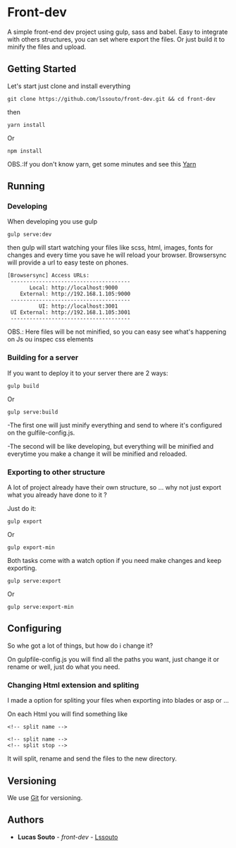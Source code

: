 # Front-dev

A simple front-end dev project using gulp, sass and babel. 
Easy to integrate with others structures, you can set where export the files. Or just build it to minify the files and upload.

## Getting Started

Let's start just clone and install everything

```
git clone https://github.com/lssouto/front-dev.git && cd front-dev
```
then 
```
yarn install
```
Or
```
npm install
```
OBS.:If you don't know yarn, get some minutes and see this [Yarn](https://yarnpkg.com)

## Running

### Developing

When developing you use gulp

```
gulp serve:dev
```
then gulp will start watching your files like scss, html, images, fonts for changes and every time you save he will reload your browser.
Browsersync will provide a url to easy teste on phones.

```
[Browsersync] Access URLs:
 --------------------------------------
       Local: http://localhost:9000
    External: http://192.168.1.105:9000
 --------------------------------------
          UI: http://localhost:3001
 UI External: http://192.168.1.105:3001
 --------------------------------------
```

OBS.: Here files will be not minified, so you can easy see what's happening on Js ou inspec css elements

### Building for a server

If you want to deploy it to your server there are 2 ways:

```
gulp build
```
Or
```
gulp serve:build
```

-The first one will just minify everything and send to where it's configured on the gulfile-config.js.

-The second will be like developing, but everything will be minified and everytime you make a change it will be minified and reloaded.

### Exporting to other structure

A lot of project already have their own structure, so ... why not just export what you already have done to it ? 

Just do it:
```
gulp export
```
Or
```
gulp export-min
```

Both tasks come with a watch option if you need make changes and keep exporting.
```
gulp serve:export
```
Or
```
gulp serve:export-min
```

## Configuring

So whe got a lot of things, but how do i change it?

On gulpfile-config.js you will find all the paths you want, just change it or rename or well, just do what you need.

### Changing Html extension and spliting

I made a option for spliting your files when exporting into blades or asp or ...

On each Html you will find something like
```
<!-- split name -->
```
```
<!-- split name -->
<!-- split stop -->
```
It will split, rename and send the files to the new directory.

## Versioning

We use [Git](https://git-scm.com//) for versioning. 

## Authors

* **Lucas Souto** - *front-dev* - [Lssouto](https://github.com/Lssouto)